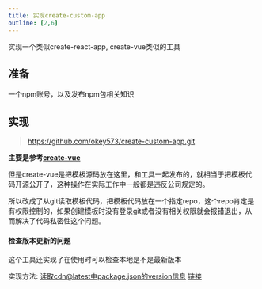 ```yaml
---
title: 实现create-custom-app
outline: [2,6]
---
```


实现一个类似create-react-app, create-vue类似的工具

## 准备

一个npm账号，以及发布npm包相关知识

## 实现

> https://github.com/okey573/create-custom-app.git

**主要是参考[create-vue](https://github.com/vuejs/create-vue)**

但是create-vue是把模板源码放在这里，和工具一起发布的，就相当于把模板代码开源公开了，这种操作在实际工作中一般都是违反公司规定的。

所以改成了从git读取模板代码，把模板代码放在一个指定repo，这个repo肯定是有权限控制的，如果创建模板时没有登录git或者没有相关权限就会报错退出，从而解决了代码私密性这个问题。

#### 检查版本更新的问题

这个工具还实现了在使用时可以检查本地是不是最新版本

实现方法: 读取cdn@latest中package.json的version信息 [链接](https://github.com/okey573/create-custom-app/blob/master/utils/checkLatestVersion.js)
